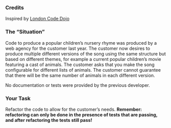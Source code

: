 ### Credits
Inspired by [London Code Dojo](https://github.com/sleepyfox/code-dojo-39)

### The “Situation”
Code to produce a popular children’s nursery rhyme was produced by a web agency for the customer last year. The customer now desires to produce multiple different versions of the song using the same structure but based on different themes, for example a current popular children’s movie featuring a cast of animals. The customer asks that you make the song configurable for different lists of animals. The customer cannot guarantee that there will be the same number of animals in each different version.

No documentation or tests were provided by the previous developer.

### Your Task
Refactor the code to allow for the customer’s needs. 
**Remember: refactoring can only be done in the presence of tests that are passing, and after refactoring the tests still pass!**
